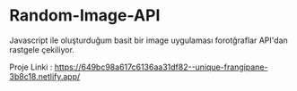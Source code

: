 # Random-Image-API
 Javascript ile oluşturduğum basit bir image uygulaması forotğraflar API'dan rastgele çekiliyor.

Proje Linki : https://649bc98a617c6136aa31df82--unique-frangipane-3b8c18.netlify.app/